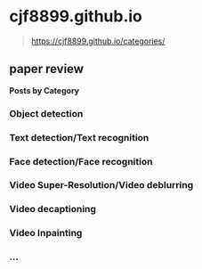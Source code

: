 # cjf8899.github.io

> https://cjf8899.github.io/categories/

## paper review

**Posts by Category**

### Object detection

### Text detection/Text recognition

### Face detection/Face recognition

### Video Super-Resolution/Video deblurring

### Video decaptioning

### Video Inpainting

### ...
